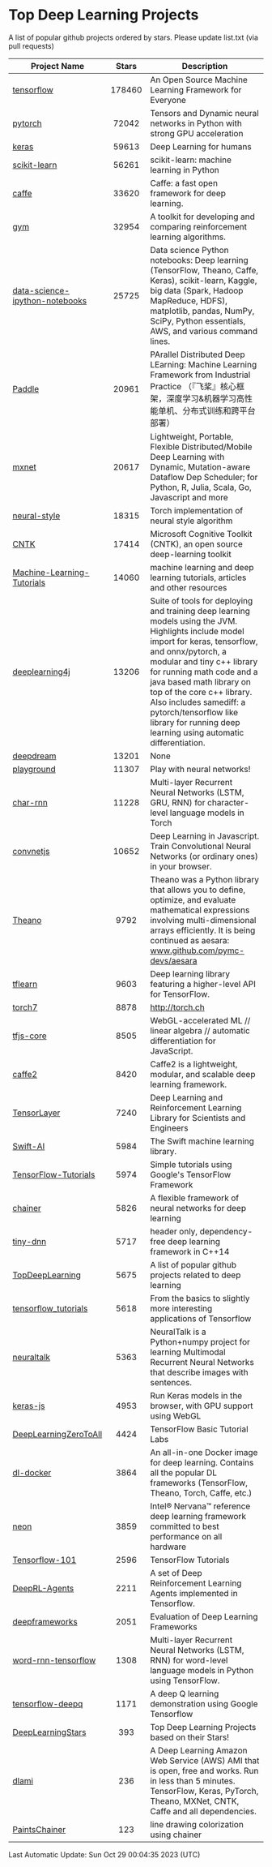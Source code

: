 # Top Deep Learning Projects
A list of popular github projects ordered by stars.
Please update list.txt (via pull requests)

|Project Name| Stars | Description |
| ---------- |:-----:| ----------- |
| [tensorflow](https://github.com/tensorflow/tensorflow) | 178460 | An Open Source Machine Learning Framework for Everyone |
| [pytorch](https://github.com/pytorch/pytorch) | 72042 | Tensors and Dynamic neural networks in Python with strong GPU acceleration |
| [keras](https://github.com/keras-team/keras) | 59613 | Deep Learning for humans |
| [scikit-learn](https://github.com/scikit-learn/scikit-learn) | 56261 | scikit-learn: machine learning in Python |
| [caffe](https://github.com/BVLC/caffe) | 33620 | Caffe: a fast open framework for deep learning. |
| [gym](https://github.com/openai/gym) | 32954 | A toolkit for developing and comparing reinforcement learning algorithms. |
| [data-science-ipython-notebooks](https://github.com/donnemartin/data-science-ipython-notebooks) | 25725 | Data science Python notebooks: Deep learning (TensorFlow, Theano, Caffe, Keras), scikit-learn, Kaggle, big data (Spark, Hadoop MapReduce, HDFS), matplotlib, pandas, NumPy, SciPy, Python essentials, AWS, and various command lines. |
| [Paddle](https://github.com/PaddlePaddle/Paddle) | 20961 | PArallel Distributed Deep LEarning: Machine Learning Framework from Industrial Practice （『飞桨』核心框架，深度学习&机器学习高性能单机、分布式训练和跨平台部署） |
| [mxnet](https://github.com/apache/mxnet) | 20617 | Lightweight, Portable, Flexible Distributed/Mobile Deep Learning with Dynamic, Mutation-aware Dataflow Dep Scheduler; for Python, R, Julia, Scala, Go, Javascript and more |
| [neural-style](https://github.com/jcjohnson/neural-style) | 18315 | Torch implementation of neural style algorithm |
| [CNTK](https://github.com/microsoft/CNTK) | 17414 | Microsoft Cognitive Toolkit (CNTK), an open source deep-learning toolkit |
| [Machine-Learning-Tutorials](https://github.com/ujjwalkarn/Machine-Learning-Tutorials) | 14060 | machine learning and deep learning tutorials, articles and other resources  |
| [deeplearning4j](https://github.com/deeplearning4j/deeplearning4j) | 13206 | Suite of tools for deploying and training deep learning models using the JVM. Highlights include model import for keras, tensorflow, and onnx/pytorch, a modular and tiny c++ library for running math code and a java based math library on top of the core c++ library. Also includes samediff: a pytorch/tensorflow like library for running deep learning using automatic differentiation. |
| [deepdream](https://github.com/google/deepdream) | 13201 | None |
| [playground](https://github.com/tensorflow/playground) | 11307 | Play with neural networks! |
| [char-rnn](https://github.com/karpathy/char-rnn) | 11228 | Multi-layer Recurrent Neural Networks (LSTM, GRU, RNN) for character-level language models in Torch |
| [convnetjs](https://github.com/karpathy/convnetjs) | 10652 | Deep Learning in Javascript. Train Convolutional Neural Networks (or ordinary ones) in your browser. |
| [Theano](https://github.com/Theano/Theano) | 9792 | Theano was a Python library that allows you to define, optimize, and evaluate mathematical expressions involving multi-dimensional arrays efficiently. It is being continued as aesara: www.github.com/pymc-devs/aesara |
| [tflearn](https://github.com/tflearn/tflearn) | 9603 | Deep learning library featuring a higher-level API for TensorFlow. |
| [torch7](https://github.com/torch/torch7) | 8878 | http://torch.ch |
| [tfjs-core](https://github.com/tensorflow/tfjs-core) | 8505 | WebGL-accelerated ML // linear algebra // automatic differentiation for JavaScript. |
| [caffe2](https://github.com/facebookarchive/caffe2) | 8420 | Caffe2 is a lightweight, modular, and scalable deep learning framework. |
| [TensorLayer](https://github.com/tensorlayer/TensorLayer) | 7240 | Deep Learning and Reinforcement Learning Library for Scientists and Engineers  |
| [Swift-AI](https://github.com/Swift-AI/Swift-AI) | 5984 | The Swift machine learning library. |
| [TensorFlow-Tutorials](https://github.com/nlintz/TensorFlow-Tutorials) | 5974 | Simple tutorials using Google's TensorFlow Framework |
| [chainer](https://github.com/chainer/chainer) | 5826 | A flexible framework of neural networks for deep learning |
| [tiny-dnn](https://github.com/tiny-dnn/tiny-dnn) | 5717 | header only, dependency-free deep learning framework in C++14 |
| [TopDeepLearning](https://github.com/aymericdamien/TopDeepLearning) | 5675 | A list of popular github projects related to deep learning |
| [tensorflow_tutorials](https://github.com/pkmital/tensorflow_tutorials) | 5618 | From the basics to slightly more interesting applications of Tensorflow |
| [neuraltalk](https://github.com/karpathy/neuraltalk) | 5363 | NeuralTalk is a Python+numpy project for learning Multimodal Recurrent Neural Networks that describe images with sentences. |
| [keras-js](https://github.com/transcranial/keras-js) | 4953 | Run Keras models in the browser, with GPU support using WebGL |
| [DeepLearningZeroToAll](https://github.com/hunkim/DeepLearningZeroToAll) | 4424 | TensorFlow Basic Tutorial Labs |
| [dl-docker](https://github.com/floydhub/dl-docker) | 3864 | An all-in-one Docker image for deep learning. Contains all the popular DL frameworks (TensorFlow, Theano, Torch, Caffe, etc.) |
| [neon](https://github.com/NervanaSystems/neon) | 3859 | Intel® Nervana™ reference deep learning framework committed to best performance on all hardware |
| [Tensorflow-101](https://github.com/sjchoi86/Tensorflow-101) | 2596 | TensorFlow Tutorials |
| [DeepRL-Agents](https://github.com/awjuliani/DeepRL-Agents) | 2211 | A set of Deep Reinforcement Learning Agents implemented in Tensorflow. |
| [deepframeworks](https://github.com/zer0n/deepframeworks) | 2051 | Evaluation of Deep Learning Frameworks |
| [word-rnn-tensorflow](https://github.com/hunkim/word-rnn-tensorflow) | 1308 | Multi-layer Recurrent Neural Networks (LSTM, RNN) for word-level language models in Python using TensorFlow. |
| [tensorflow-deepq](https://github.com/siemanko/tensorflow-deepq) | 1171 | A deep Q learning demonstration using Google Tensorflow |
| [DeepLearningStars](https://github.com/hunkim/DeepLearningStars) | 393 | Top Deep Learning Projects based on their Stars! |
| [dlami](https://github.com/ritchieng/dlami) | 236 | A Deep Learning Amazon Web Service (AWS) AMI that is open, free and works. Run in less than 5 minutes. TensorFlow, Keras, PyTorch, Theano, MXNet, CNTK, Caffe and all dependencies. |
| [PaintsChainer](https://github.com/taizan/PaintsChainer) | 123 | line drawing colorization using chainer |

Last Automatic Update: Sun Oct 29 00:04:35 2023 (UTC)
